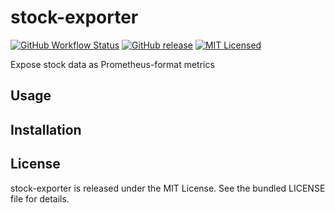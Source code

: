 stock-exporter
=========

[![GitHub Workflow Status](https://img.shields.io/github/actions/workflow/status/akerl/stock-exporter/build.yml?branch=main)](https://github.com/akerl/stock-exporter/actions)
[![GitHub release](https://img.shields.io/github/release/akerl/stock-exporter.svg)](https://github.com/akerl/stock-exporter/releases)
[![MIT Licensed](https://img.shields.io/badge/license-MIT-green.svg)](https://tldrlegal.com/license/mit-license)

Expose stock data as Prometheus-format metrics

## Usage

## Installation

## License

stock-exporter is released under the MIT License. See the bundled LICENSE file for details.
